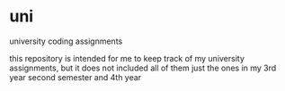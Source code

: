 # uni
university coding assignments 

this repository is intended for me to keep track of my university assignments,
but it does not included all of them just the ones in my 3rd year second semester and 4th year
